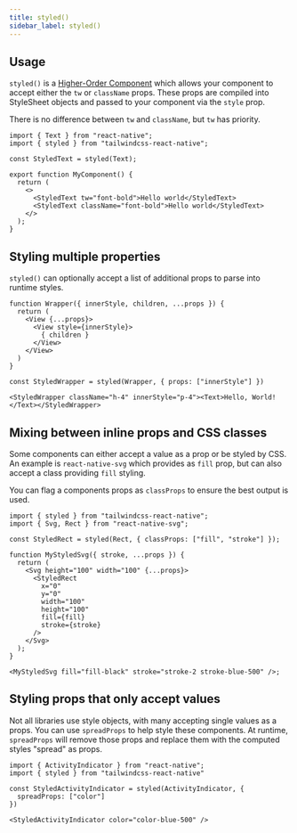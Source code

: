 ```yaml
---
title: styled()
sidebar_label: styled()
---
```


## Usage

`styled()` is a [Higher-Order Component](https://reactjs.org/docs/higher-order-components.html) which allows your component to accept either the `tw` or `className` props. These props are compiled into StyleSheet objects and passed to your component via the `style` prop.

There is no difference between `tw` and `className`, but `tw` has priority.

```tsx
import { Text } from "react-native";
import { styled } from "tailwindcss-react-native";

const StyledText = styled(Text);

export function MyComponent() {
  return (
    <>
      <StyledText tw="font-bold">Hello world</StyledText>
      <StyledText className="font-bold">Hello world</StyledText>
    </>
  );
}
```

## Styling multiple properties

`styled()` can optionally accept a list of additional props to parse into runtime styles.

```tsx
function Wrapper({ innerStyle, children, ...props }) {
  return (
    <View {...props}>
      <View style={innerStyle}>
        { children }
      </View>
    </View>
  )
}

const StyledWrapper = styled(Wrapper, { props: ["innerStyle"] })

<StyledWrapper className="h-4" innerStyle="p-4"><Text>Hello, World!</Text></StyledWrapper>
```

## Mixing between inline props and CSS classes

Some components can either accept a value as a prop or be styled by CSS. An example is `react-native-svg` which provides as `fill` prop, but can also accept a class providing `fill` styling.

You can flag a components props as `classProps` to ensure the best output is used.

```tsx
import { styled } from "tailwindcss-react-native";
import { Svg, Rect } from "react-native-svg";

const StyledRect = styled(Rect, { classProps: ["fill", "stroke"] });

function MyStyledSvg({ stroke, ...props }) {
  return (
    <Svg height="100" width="100" {...props}>
      <StyledRect
        x="0"
        y="0"
        width="100"
        height="100"
        fill={fill}
        stroke={stroke}
      />
    </Svg>
  );
}

<MyStyledSvg fill="fill-black" stroke="stroke-2 stroke-blue-500" />;
```

## Styling props that only accept values

Not all libraries use style objects, with many accepting single values as a props. You can use `spreadProps` to help style these components. At runtime, `spreadProps` will remove those props and replace them with the computed styles "spread" as props.

```tsx
import { ActivityIndicator } from "react-native";
import { styled } from "tailwindcss-react-native"

const StyledActivityIndicator = styled(ActivityIndicator, {
  spreadProps: ["color"]
})

<StyledActivityIndicator color="color-blue-500" />
```
